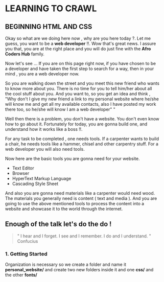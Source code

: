 # LEARNING TO CRAWL
## BEGINNING HTML AND CSS

Okay so what are we doing here now , why are you here today ?.
Let me guess, you want to be a **web developer** !!. Wow that's
great news. I assure you that, you are at the right place and
you will do just fine with the **Afro Coders Hub** family.

Now let's see ...
  If you are on this page right now, if you have chosen to
be a developer and have taken the first step to search for a way,
then in your mind , you are a web developer now.


  So you are walking down the street and you meet this new friend
who wants to know more about you. There is no time for you to
tell him/her about all the cool stuff about you. And you want to,
so you get an idea and think , "Why don't I give my new friend a link to
my personal website where he/she will know me and get all my available
contacts, also I have posted my work there too, so he/she will know I
am a web developer"
"


Well then there is a problem, you don't have a website. You don't even
know how to go about it. Fortunately for today, you are gonna build one,
and understand how it works like a boss !!.

For any task to be completed , one needs tools. If a carpenter wants to
build a chair, he needs tools like a hammer, chisel and other carpentry
stuff. For a web developer you will also need tools.

Now here are the basic tools you are gonna need for your website.

* Text Editor
* Browser
* HyperText Markup Language
* Cascading Style Sheet

And also you are gonna need materials like a carpenter would need wood.
The materials you generally need is content ( text and media ). And you are
going to use the above mentioned tools to process the content into a website
and showcase it to the world through the internet.


## Enough of the talk let's do the do !

> " I hear and I forget. I see and I remember. I do and I understand. "
> Confucius

### 1. Getting Started

Organization is necessary so we create a folder and name it
**personal_website/** and create two new folders inside it and one  **css/** and the other **fonts/**
